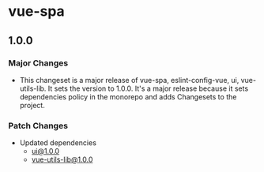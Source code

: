 # vue-spa

## 1.0.0

### Major Changes

- This changeset is a major release of vue-spa, eslint-config-vue, ui, vue-utils-lib.
  It sets the version to 1.0.0.
  It's a major release because it sets dependencies policy in the monorepo and adds Changesets to the project.

### Patch Changes

- Updated dependencies
  - ui@1.0.0
  - vue-utils-lib@1.0.0
